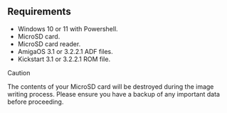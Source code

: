 ## Requirements

- Windows 10 or 11 with Powershell.
- MicroSD card.
- MicroSD card reader.
- AmigaOS 3.1 or 3.2.2.1 ADF files.
- Kickstart 3.1 or 3.2.2.1 ROM file.
 
>[!CAUTION]
>The contents of your MicroSD card will be destroyed during the image writing process. Please ensure you have a backup of any important data before proceeding.

